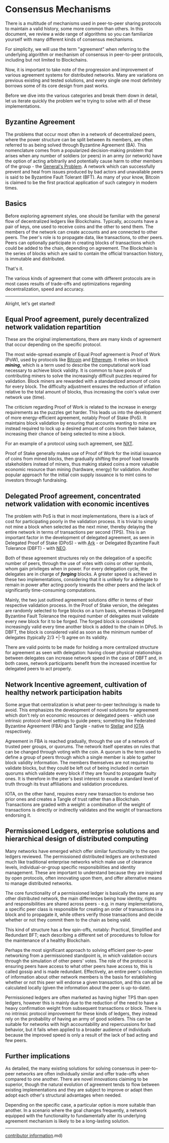 # Consensus Mechanisms
There is a multitude of mechanisms used in peer-to-peer sharing protocols to maintain a valid history, some more common than others. In this document, we review a wide range of algorithms so you can familiarize yourself with many different kinds of consensus mechanisms.

For simplicity, we will use the term "agreement" when referring to the underlying algorithm or mechanism of consensus in peer-to-peer protocols, including but not limited to Blockchains.

Now, it is important to take note of the progression and improvement of various agreement systems for distributed networks. Many are variations on previous existing and tested solutions, and every single one most definitely borrows some of its core design from past works.

Before we dive into the various categories and break them down in detail, let us iterate quickly the problem we're trying to solve with all of these implementations.

## Byzantine Agreement
The problems that occur most often in a network of decentralized peers, where the power structure can be split between its members, are often referred to as being solved through Byzantine Agreement (BA). This nomenclature comes from a popularized decision-making problem that arises when any number of soldiers (or peers) in an army (or network) have the option of acting arbitrarily and potentially cause harm to other members of the group - the [General's Problem](https://en.wikipedia.org/wiki/Byzantine_fault_tolerance). A network which can successfully prevent and heal from issues produced by bad actors and unavailable peers is said to be Byzantine Fault Tolerant (BFT). As many of your know, Bitcoin is claimed to be the first practical application of such category in modern times.

## Basics
Before exploring agreement styles, one should be familiar with the general flow of decentralized ledgers like Blockchains. Typically, accounts have a pair of keys, one used to receive coins and the other to send them. The members of the network can create accounts and are connected to other peers. The peer's role is to propagate data, like transactions, to other peers. Peers can optionally participate in creating blocks of transactions which could be added to the chain, depending on agreement. The Blockchain is the series of blocks which are said to contain the official transaction history, is immutable and distributed.

That's it.

The various kinds of agreement that come with different protocols are in most cases results of trade-offs and optimizations regarding decentralization, speed and accuracy.

---

Alright, let's get started!

## Equal Proof agreement, purely decentralized network validation repartition
These are the original implementations, there are many kinds of agreement that occur depending on the specific protocol. 

The most wide-spread example of Equal Proof agreement is Proof of Work (PoW), used by protocols like [Bitcoin](https://medium.com/@BlockchainDeal/bitcoin-info-sheet-d9bad20800fd) and [Ethereum](https://medium.com/@BlockchainDeal/ethereum-info-sheet-cccaa21b9a6b). It relies on block ***mining***, which is a term used to describe the computational work load necessary to achieve block validity. It is common to have pools of contributing miners to solve the increasingly difficult puzzles required for validation. Block miners are rewarded with a standardized amount of coins for every block. The difficulty adjustment ensures the reduction of inflation relative to the total amount of blocks, thus increasing the coin's value over network use (time).

The criticism regarding Proof of Work is related to the increase in energy requirements as the puzzles get harder. This leads us into the development of more energy-efficient agreement, notably Proof of Stake (PoS). It maintains block validation by ensuring that accounts wanting to mine are instead required to lock up a desired amount of coins from their balance, increasing their chance of being selected to mine a block.

For an example of a protocol using such agreement, see [NXT](https://nxtplatform.org/).

Proof of Stake generally makes use of Proof of Work for the initial issuance of coins from mined blocks, then gradually shifting the proof load towards stakeholders instead of miners, thus making staked coins a more valuable economic resource than mining (hardware, energy) for validation. Another popular approach for the initial coin supply issuance is to mint coins to investors through fundraising.

## Delegated Proof agreement, concentrated network validation with economic incentives
The problem with PoS is that in most implementations, there is a lack of cost for participating poorly in the validation process. It is trivial to simply not mine a block when selected as the next miner, thereby delaying the entire network in terms of transactions per second (TPS). This is an important factor in the development of delegated agreement, as seen in Delegated Proof of Stake (DPoS) - with [Ark](https://github.com/ArkEcosystem/docs/blob/master/general/01_WhatIsARK/01_WhatIsArk.md) - or Delegated Byzantine Fault Tolerance (DBFT) - with [NEO](http://docs.neo.org/en-us/index.html).

Both of these agreement structures rely on the delegation of a specific number of peers, through the use of votes with coins or other symbols, whom gain privileges when in power. For every delegation cycle, the delegates are in charge of ***forging*** blocks. A greater speed is achieved in these two implementations, considering that it is unlikely for a delegate to remain in power after acting poorly towards the other peers and the lack of significantly time-consuming computations.

Mainly, the two just outlined agreement solutions differ in terms of their respective validation process. In the Proof of Stake version, the delegates are randomly selected to forge blocks on a turn basis, whereas in Delegated Byzantine Fault Tolerance the required number of delegates must validate every new block for it to be forged. The forged block is considered increasingly valid every time another block is added to the chain in DPoS. In DBFT, the block is considered valid as soon as the minimum number of delegates (typically 2/3 +|-1) agree on its validity.

There are valid points to be made for holding a more centralized structure for agreement as seen with delegation: having closer physical relationships between delegates can increase network speed in the case of DBFT and, in both cases, network participants benefit from the increased incentive for delegated peers to act properly.

## Network Incentive agreement, cultivation of healthy network participation habits
Some argue that centralization is what peer-to-peer technology is made to avoid. This emphasizes the development of novel solutions for agreement which don't rely on economic resources or delegated peers - which use intrinsic protocol-level settings to guide peers; something like Federated Byzantine Agreement (FBA) and Tangle - native to [Stellar]() and [IOTA]() respectively.

Agreement in FBA is reached gradually, through the use of a network of trusted peer groups, or quorums. The network itself operates on rules that can be changed through voting with the coin. A quorum is the term used to define a group of peers through which a single member is able to gather block validity information. The members themselves are not required to validate blocks, but they could be left out of being included in certain quorums which validate every block if they are found to propagate faulty ones. It is therefore in the peer's best interest to exude a standard level of truth through its trust affiliations and validation procedures.

IOTA, on the other hand, requires every new transaction to endorse two prior ones and creates a Tangle of trust rather than a Blockchain. Transactions are graded with a weight: a combination of the weight of transactions is directly or indirectly validates and the weight of transactions endorsing it.

## Permissioned Ledgers, enterprise solutions and hierarchical design of distributed computing
Many networks have emerged which offer similar functionality to the open ledgers reviewed. The permissioned distributed ledgers are orchestrated much like traditional enterprise networks which make use of clearance levels, individual-or-group specific responsibilities and identity management. These are important to understand because they are inspired by open protocols, often innovating upon them, and offer alternative means to manage distributed networks.

The core functionality of a permissioned ledger is basically the same as any other distributed network, the main differences being how identity, rights and responsibilities are shared across peers - e.g. in many implementations, a specific peer class is responsible for creating an order of transactions in a block and to propagate it, while others verify those transactions and decide whether or not they commit them to the chain as being valid.

This kind of structure has a few spin-offs, notably: Practical, Simplified and Redundant BFT; each describing a different set of procedures to follow for the maintenance of a healthy Blockchain.

Perhaps the most significant approach to solving efficient peer-to-peer networking from a permissioned standpoint is, in which validation occurs through the simulation of other peers' votes. The role of the protocol is ensuring peers have access to what other peers have access to, this is called gossip and is made redundant. Effectively, an entire peer's collection of information about other network members is the basis for establishing whether or not this peer will endorse a given transaction, and this can all be calculated locally (given the information about the peer is up-to-date).

Permissioned ledgers are often marketed as having higher TPS than open ledgers, however this is mainly due to the reduction of the need to have a heavy confirmation weight from subsequent transactions or block. There is no intrinsic protocol improvement for these kinds of ledgers, they instead rely on the probability of having an army of good soldiers. This can be suitable for networks with high accountability and repercussions for bad behavior, but it fails when applied to a broader audience of individuals because the improved speed is only a result of the lack of bad acting and few peers.

## Further implications
As detailed, the many existing solutions for solving consensus in peer-to-peer networks are often individually similar and offer trade-offs when compared to one another. There are novel innovations claiming to be superior, though the natural evolution of agreement tends to flow between existing implementations and they are subject to improve or adapt then adopt each other's structural advantages when needed.

Depending on the specific case, a particular option is more suitable than another. In a scenario where the goal changes frequently, a network equipped with the functionality to fundamentally alter its underlying agreement mechanism is likely to be a long-lasting solution.


----------------
[contributor information](./assets/info).md)